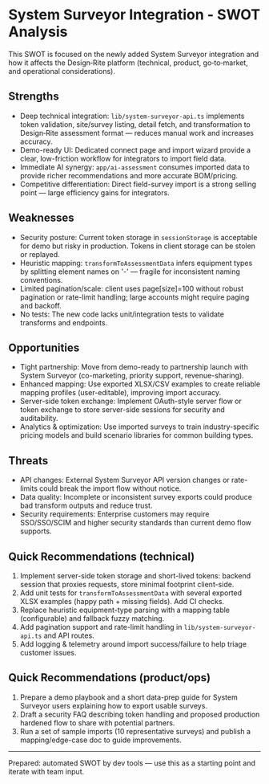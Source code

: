 # System Surveyor Integration - SWOT Analysis

This SWOT is focused on the newly added System Surveyor integration and how it affects the Design‑Rite platform (technical, product, go‑to‑market, and operational considerations).

## Strengths

- Deep technical integration: `lib/system-surveyor-api.ts` implements token validation, site/survey listing, detail fetch, and transformation to Design‑Rite assessment format — reduces manual work and increases accuracy.
- Demo-ready UI: Dedicated connect page and import wizard provide a clear, low-friction workflow for integrators to import field data.
- Immediate AI synergy: `app/ai-assessment` consumes imported data to provide richer recommendations and more accurate BOM/pricing.
- Competitive differentiation: Direct field-survey import is a strong selling point — large efficiency gains for integrators.

## Weaknesses

- Security posture: Current token storage in `sessionStorage` is acceptable for demo but risky in production. Tokens in client storage can be stolen or replayed.
- Heuristic mapping: `transformToAssessmentData` infers equipment types by splitting element names on '-' — fragile for inconsistent naming conventions.
- Limited pagination/scale: client uses page[size]=100 without robust pagination or rate-limit handling; large accounts might require paging and backoff.
- No tests: The new code lacks unit/integration tests to validate transforms and endpoints.

## Opportunities

- Tight partnership: Move from demo-ready to partnership launch with System Surveyor (co-marketing, priority support, revenue-sharing).
- Enhanced mapping: Use exported XLSX/CSV examples to create reliable mapping profiles (user-editable), improving import accuracy.
- Server-side token exchange: Implement OAuth-style server flow or token exchange to store server-side sessions for security and auditability.
- Analytics & optimization: Use imported surveys to train industry-specific pricing models and build scenario libraries for common building types.

## Threats

- API changes: External System Surveyor API version changes or rate-limits could break the import flow without notice.
- Data quality: Incomplete or inconsistent survey exports could produce bad transform outputs and reduce trust.
- Security requirements: Enterprise customers may require SSO/SSO/SCIM and higher security standards than current demo flow supports.

## Quick Recommendations (technical)

1. Implement server-side token storage and short-lived tokens: backend session that proxies requests, store minimal footprint client-side.
2. Add unit tests for `transformToAssessmentData` with several exported XLSX examples (happy path + missing fields). Add CI checks.
3. Replace heuristic equipment-type parsing with a mapping table (configurable) and fallback fuzzy matching.
4. Add pagination support and rate-limit handling in `lib/system-surveyor-api.ts` and API routes.
5. Add logging & telemetry around import success/failure to help triage customer issues.

## Quick Recommendations (product/ops)

1. Prepare a demo playbook and a short data-prep guide for System Surveyor users explaining how to export usable surveys.
2. Draft a security FAQ describing token handling and proposed production hardened flow to share with potential partners.
3. Run a set of sample imports (10 representative surveys) and publish a mapping/edge-case doc to guide improvements.

---

Prepared: automated SWOT by dev tools — use this as a starting point and iterate with team input.
